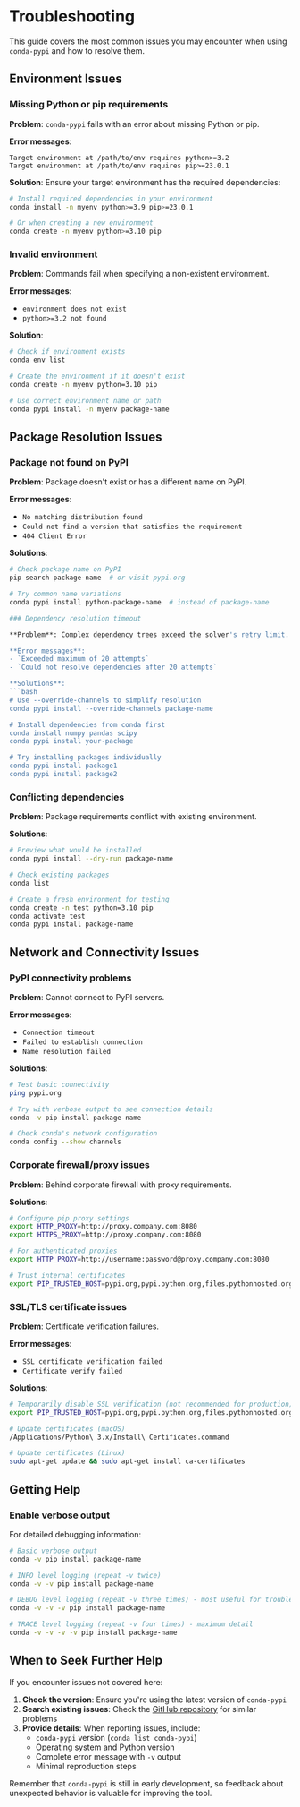 # Troubleshooting

This guide covers the most common issues you may encounter when using `conda-pypi` and how to resolve them.

## Environment Issues

### Missing Python or pip requirements

**Problem**: `conda-pypi` fails with an error about missing Python or pip.

**Error messages**:
```
Target environment at /path/to/env requires python>=3.2
Target environment at /path/to/env requires pip>=23.0.1
```

**Solution**: Ensure your target environment has the required dependencies:

```bash
# Install required dependencies in your environment
conda install -n myenv python>=3.9 pip>=23.0.1

# Or when creating a new environment
conda create -n myenv python>=3.10 pip
```

### Invalid environment

**Problem**: Commands fail when specifying a non-existent environment.

**Error messages**:
- `environment does not exist`
- `python>=3.2 not found`

**Solution**:
```bash
# Check if environment exists
conda env list

# Create the environment if it doesn't exist
conda create -n myenv python=3.10 pip

# Use correct environment name or path
conda pypi install -n myenv package-name
```

## Package Resolution Issues

### Package not found on PyPI

**Problem**: Package doesn't exist or has a different name on PyPI.

**Error messages**:
- `No matching distribution found`
- `Could not find a version that satisfies the requirement`
- `404 Client Error`

**Solutions**:
```bash
# Check package name on PyPI
pip search package-name  # or visit pypi.org

# Try common name variations
conda pypi install python-package-name  # instead of package-name

### Dependency resolution timeout

**Problem**: Complex dependency trees exceed the solver's retry limit.

**Error messages**:
- `Exceeded maximum of 20 attempts`
- `Could not resolve dependencies after 20 attempts`

**Solutions**:
```bash
# Use --override-channels to simplify resolution
conda pypi install --override-channels package-name

# Install dependencies from conda first
conda install numpy pandas scipy
conda pypi install your-package

# Try installing packages individually
conda pypi install package1
conda pypi install package2
```

### Conflicting dependencies

**Problem**: Package requirements conflict with existing environment.

**Solutions**:
```bash
# Preview what would be installed
conda pypi install --dry-run package-name

# Check existing packages
conda list

# Create a fresh environment for testing
conda create -n test python=3.10 pip
conda activate test
conda pypi install package-name
```

## Network and Connectivity Issues

### PyPI connectivity problems

**Problem**: Cannot connect to PyPI servers.

**Error messages**:
- `Connection timeout`
- `Failed to establish connection`
- `Name resolution failed`

**Solutions**:
```bash
# Test basic connectivity
ping pypi.org

# Try with verbose output to see connection details
conda -v pip install package-name

# Check conda's network configuration
conda config --show channels
```

### Corporate firewall/proxy issues

**Problem**: Behind corporate firewall with proxy requirements.

**Solutions**:
```bash
# Configure pip proxy settings
export HTTP_PROXY=http://proxy.company.com:8080
export HTTPS_PROXY=http://proxy.company.com:8080

# For authenticated proxies
export HTTP_PROXY=http://username:password@proxy.company.com:8080

# Trust internal certificates
export PIP_TRUSTED_HOST=pypi.org,pypi.python.org,files.pythonhosted.org
```

### SSL/TLS certificate issues

**Problem**: Certificate verification failures.

**Error messages**:
- `SSL certificate verification failed`
- `Certificate verify failed`

**Solutions**:
```bash
# Temporarily disable SSL verification (not recommended for production)
export PIP_TRUSTED_HOST=pypi.org,pypi.python.org,files.pythonhosted.org

# Update certificates (macOS)
/Applications/Python\ 3.x/Install\ Certificates.command

# Update certificates (Linux)
sudo apt-get update && sudo apt-get install ca-certificates
```

## Getting Help

### Enable verbose output

For detailed debugging information:

```bash
# Basic verbose output
conda -v pip install package-name

# INFO level logging (repeat -v twice)
conda -v -v pip install package-name

# DEBUG level logging (repeat -v three times) - most useful for troubleshooting
conda -v -v -v pip install package-name

# TRACE level logging (repeat -v four times) - maximum detail
conda -v -v -v -v pip install package-name
```

## When to Seek Further Help

If you encounter issues not covered here:

1. **Check the version**: Ensure you're using the latest version of `conda-pypi`
2. **Search existing issues**: Check the [GitHub repository](https://github.com/conda-incubator/conda-pypi) for similar problems
3. **Provide details**: When reporting issues, include:
   - `conda-pypi` version (`conda list conda-pypi`)
   - Operating system and Python version
   - Complete error message with `-v` output
   - Minimal reproduction steps

Remember that `conda-pypi` is still in early development, so feedback about unexpected behavior is valuable for improving the tool.

